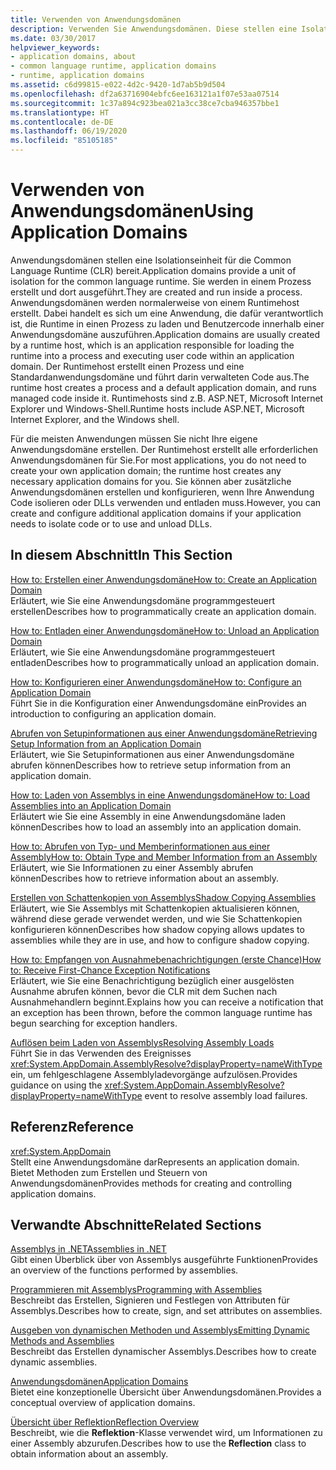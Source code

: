 ```yaml
---
title: Verwenden von Anwendungsdomänen
description: Verwenden Sie Anwendungsdomänen. Diese stellen eine Isolationseinheit für die Common Language Runtime (CLR) bereit. Anwendungsdomänen werden in einem Prozess erstellt und ausgeführt.
ms.date: 03/30/2017
helpviewer_keywords:
- application domains, about
- common language runtime, application domains
- runtime, application domains
ms.assetid: c6d99815-e022-4d2c-9420-1d7ab5b9d504
ms.openlocfilehash: df2a63716904ebfc6ee163121a1f07e53aa07514
ms.sourcegitcommit: 1c37a894c923bea021a3cc38ce7cba946357bbe1
ms.translationtype: HT
ms.contentlocale: de-DE
ms.lasthandoff: 06/19/2020
ms.locfileid: "85105185"
---
```

# <a name="using-application-domains"></a><span data-ttu-id="889f9-104">Verwenden von Anwendungsdomänen</span><span class="sxs-lookup"><span data-stu-id="889f9-104">Using Application Domains</span></span>

<span data-ttu-id="889f9-105">Anwendungsdomänen stellen eine Isolationseinheit für die Common Language Runtime (CLR) bereit.</span><span class="sxs-lookup"><span data-stu-id="889f9-105">Application domains provide a unit of isolation for the common language runtime.</span></span> <span data-ttu-id="889f9-106">Sie werden in einem Prozess erstellt und dort ausgeführt.</span><span class="sxs-lookup"><span data-stu-id="889f9-106">They are created and run inside a process.</span></span> <span data-ttu-id="889f9-107">Anwendungsdomänen werden normalerweise von einem Runtimehost erstellt. Dabei handelt es sich um eine Anwendung, die dafür verantwortlich ist, die Runtime in einen Prozess zu laden und Benutzercode innerhalb einer Anwendungsdomäne auszuführen.</span><span class="sxs-lookup"><span data-stu-id="889f9-107">Application domains are usually created by a runtime host, which is an application responsible for loading the runtime into a process and executing user code within an application domain.</span></span> <span data-ttu-id="889f9-108">Der Runtimehost erstellt einen Prozess und eine Standardanwendungsdomäne und führt darin verwalteten Code aus.</span><span class="sxs-lookup"><span data-stu-id="889f9-108">The runtime host creates a process and a default application domain, and runs managed code inside it.</span></span> <span data-ttu-id="889f9-109">Runtimehosts sind z.B. ASP.NET, Microsoft Internet Explorer und Windows-Shell.</span><span class="sxs-lookup"><span data-stu-id="889f9-109">Runtime hosts include ASP.NET, Microsoft Internet Explorer, and the Windows shell.</span></span>  
  
<span data-ttu-id="889f9-110">Für die meisten Anwendungen müssen Sie nicht Ihre eigene Anwendungsdomäne erstellen. Der Runtimehost erstellt alle erforderlichen Anwendungsdomänen für Sie.</span><span class="sxs-lookup"><span data-stu-id="889f9-110">For most applications, you do not need to create your own application domain; the runtime host creates any necessary application domains for you.</span></span> <span data-ttu-id="889f9-111">Sie können aber zusätzliche Anwendungsdomänen erstellen und konfigurieren, wenn Ihre Anwendung Code isolieren oder DLLs verwenden und entladen muss.</span><span class="sxs-lookup"><span data-stu-id="889f9-111">However, you can create and configure additional application domains if your application needs to isolate code or to use and unload DLLs.</span></span>  
  
## <a name="in-this-section"></a><span data-ttu-id="889f9-112">In diesem Abschnitt</span><span class="sxs-lookup"><span data-stu-id="889f9-112">In This Section</span></span>  

[<span data-ttu-id="889f9-113">How to: Erstellen einer Anwendungsdomäne</span><span class="sxs-lookup"><span data-stu-id="889f9-113">How to: Create an Application Domain</span></span>](how-to-create-an-application-domain.md)  
<span data-ttu-id="889f9-114">Erläutert, wie Sie eine Anwendungsdomäne programmgesteuert erstellen</span><span class="sxs-lookup"><span data-stu-id="889f9-114">Describes how to programmatically create an application domain.</span></span>  
  
[<span data-ttu-id="889f9-115">How to: Entladen einer Anwendungsdomäne</span><span class="sxs-lookup"><span data-stu-id="889f9-115">How to: Unload an Application Domain</span></span>](how-to-unload-an-application-domain.md)  
<span data-ttu-id="889f9-116">Erläutert, wie Sie eine Anwendungsdomäne programmgesteuert entladen</span><span class="sxs-lookup"><span data-stu-id="889f9-116">Describes how to programmatically unload an application domain.</span></span>  
  
[<span data-ttu-id="889f9-117">How to: Konfigurieren einer Anwendungsdomäne</span><span class="sxs-lookup"><span data-stu-id="889f9-117">How to: Configure an Application Domain</span></span>](how-to-configure-an-application-domain.md)  
<span data-ttu-id="889f9-118">Führt Sie in die Konfiguration einer Anwendungsdomäne ein</span><span class="sxs-lookup"><span data-stu-id="889f9-118">Provides an introduction to configuring an application domain.</span></span>  
  
[<span data-ttu-id="889f9-119">Abrufen von Setupinformationen aus einer Anwendungsdomäne</span><span class="sxs-lookup"><span data-stu-id="889f9-119">Retrieving Setup Information from an Application Domain</span></span>](retrieve-setup-information.md)  
<span data-ttu-id="889f9-120">Erläutert, wie Sie Setupinformationen aus einer Anwendungsdomäne abrufen können</span><span class="sxs-lookup"><span data-stu-id="889f9-120">Describes how to retrieve setup information from an application domain.</span></span>  
  
[<span data-ttu-id="889f9-121">How to: Laden von Assemblys in eine Anwendungsdomäne</span><span class="sxs-lookup"><span data-stu-id="889f9-121">How to: Load Assemblies into an Application Domain</span></span>](how-to-load-assemblies-into-an-application-domain.md)  
<span data-ttu-id="889f9-122">Erläutert wie Sie eine Assembly in eine Anwendungsdomäne laden können</span><span class="sxs-lookup"><span data-stu-id="889f9-122">Describes how to load an assembly into an application domain.</span></span>  
  
[<span data-ttu-id="889f9-123">How to: Abrufen von Typ- und Memberinformationen aus einer Assembly</span><span class="sxs-lookup"><span data-stu-id="889f9-123">How to: Obtain Type and Member Information from an Assembly</span></span>](../reflection-and-codedom/get-type-member-information.md)  
<span data-ttu-id="889f9-124">Erläutert, wie Sie Informationen zu einer Assembly abrufen können</span><span class="sxs-lookup"><span data-stu-id="889f9-124">Describes how to retrieve information about an assembly.</span></span>  
  
[<span data-ttu-id="889f9-125">Erstellen von Schattenkopien von Assemblys</span><span class="sxs-lookup"><span data-stu-id="889f9-125">Shadow Copying Assemblies</span></span>](shadow-copy-assemblies.md)  
<span data-ttu-id="889f9-126">Erläutert, wie Sie Assemblys mit Schattenkopien aktualisieren können, während diese gerade verwendet werden, und wie Sie Schattenkopien konfigurieren können</span><span class="sxs-lookup"><span data-stu-id="889f9-126">Describes how shadow copying allows updates to assemblies while they are in use, and how to configure shadow copying.</span></span>  
  
[<span data-ttu-id="889f9-127">How to: Empfangen von Ausnahmebenachrichtigungen (erste Chance)</span><span class="sxs-lookup"><span data-stu-id="889f9-127">How to: Receive First-Chance Exception Notifications</span></span>](how-to-receive-first-chance-exception-notifications.md)  
<span data-ttu-id="889f9-128">Erläutert, wie Sie eine Benachrichtigung bezüglich einer ausgelösten Ausnahme abrufen können, bevor die CLR mit dem Suchen nach Ausnahmehandlern beginnt.</span><span class="sxs-lookup"><span data-stu-id="889f9-128">Explains how you can receive a notification that an exception has been thrown, before the common language runtime has begun searching for exception handlers.</span></span>  
  
[<span data-ttu-id="889f9-129">Auflösen beim Laden von Assemblys</span><span class="sxs-lookup"><span data-stu-id="889f9-129">Resolving Assembly Loads</span></span>](../../standard/assembly/resolve-loads.md)  
<span data-ttu-id="889f9-130">Führt Sie in das Verwenden des Ereignisses <xref:System.AppDomain.AssemblyResolve?displayProperty=nameWithType> ein, um fehlgeschlagene Assemblyladevorgänge aufzulösen.</span><span class="sxs-lookup"><span data-stu-id="889f9-130">Provides guidance on using the <xref:System.AppDomain.AssemblyResolve?displayProperty=nameWithType> event to resolve assembly load failures.</span></span>  
  
## <a name="reference"></a><span data-ttu-id="889f9-131">Referenz</span><span class="sxs-lookup"><span data-stu-id="889f9-131">Reference</span></span>  

<xref:System.AppDomain>  
<span data-ttu-id="889f9-132">Stellt eine Anwendungsdomäne dar</span><span class="sxs-lookup"><span data-stu-id="889f9-132">Represents an application domain.</span></span> <span data-ttu-id="889f9-133">Bietet Methoden zum Erstellen und Steuern von Anwendungsdomänen</span><span class="sxs-lookup"><span data-stu-id="889f9-133">Provides methods for creating and controlling application domains.</span></span>  
  
## <a name="related-sections"></a><span data-ttu-id="889f9-134">Verwandte Abschnitte</span><span class="sxs-lookup"><span data-stu-id="889f9-134">Related Sections</span></span>  
[<span data-ttu-id="889f9-135">Assemblys in .NET</span><span class="sxs-lookup"><span data-stu-id="889f9-135">Assemblies in .NET</span></span>](../../standard/assembly/index.md)  
<span data-ttu-id="889f9-136">Gibt einen Überblick über von Assemblys ausgeführte Funktionen</span><span class="sxs-lookup"><span data-stu-id="889f9-136">Provides an overview of the functions performed by assemblies.</span></span>  
  
[<span data-ttu-id="889f9-137">Programmieren mit Assemblys</span><span class="sxs-lookup"><span data-stu-id="889f9-137">Programming with Assemblies</span></span>](../../standard/assembly/index.md)  
<span data-ttu-id="889f9-138">Beschreibt das Erstellen, Signieren und Festlegen von Attributen für Assemblys.</span><span class="sxs-lookup"><span data-stu-id="889f9-138">Describes how to create, sign, and set attributes on assemblies.</span></span>  
  
[<span data-ttu-id="889f9-139">Ausgeben von dynamischen Methoden und Assemblys</span><span class="sxs-lookup"><span data-stu-id="889f9-139">Emitting Dynamic Methods and Assemblies</span></span>](../reflection-and-codedom/emitting-dynamic-methods-and-assemblies.md)  
<span data-ttu-id="889f9-140">Beschreibt das Erstellen dynamischer Assemblys.</span><span class="sxs-lookup"><span data-stu-id="889f9-140">Describes how to create dynamic assemblies.</span></span>  
  
[<span data-ttu-id="889f9-141">Anwendungsdomänen</span><span class="sxs-lookup"><span data-stu-id="889f9-141">Application Domains</span></span>](application-domains.md)  
<span data-ttu-id="889f9-142">Bietet eine konzeptionelle Übersicht über Anwendungsdomänen.</span><span class="sxs-lookup"><span data-stu-id="889f9-142">Provides a conceptual overview of application domains.</span></span>  
  
[<span data-ttu-id="889f9-143">Übersicht über Reflektion</span><span class="sxs-lookup"><span data-stu-id="889f9-143">Reflection Overview</span></span>](../reflection-and-codedom/reflection.md)  
<span data-ttu-id="889f9-144">Beschreibt, wie die **Reflektion**-Klasse verwendet wird, um Informationen zu einer Assembly abzurufen.</span><span class="sxs-lookup"><span data-stu-id="889f9-144">Describes how to use the **Reflection** class to obtain information about an assembly.</span></span>
